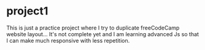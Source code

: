 # project1
This is just a practice project where I try to duplicate freeCodeCamp website layout...
It's not complete yet and I am learning advanced Js so that I can make much responsive with less repetition.
